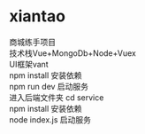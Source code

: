 # xiantao
商城练手项目  
技术栈Vue+MongoDb+Node+Vuex   
UI框架vant   
npm install 安装依赖   
npm run dev 启动服务   
进入后端文件夹 cd service   
npm install 安装依赖    
node index.js 启动服务    
